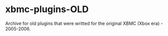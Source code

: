# xbmc-plugins-OLD

Archive for old plugins that were writted for the original XBMC (Xbox era) - 2005-2006.
